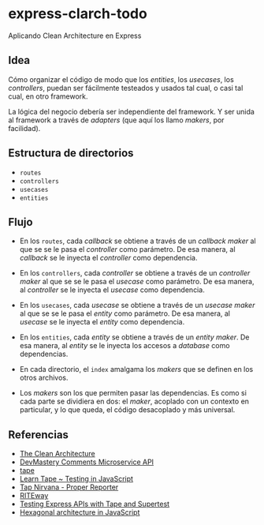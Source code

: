 # express-clarch-todo

Aplicando Clean Architecture en Express

## Idea

Cómo organizar el código de modo que los _entities_, los _usecases_, los _controllers_, puedan ser fácilmente testeados y usados tal cual, o casi tal cual, en otro framework.

La lógica del negocio debería ser independiente del framework. Y ser unida al framework a través de _adapters_ (que aquí los llamo _makers_, por facilidad).

## Estructura de directorios

- `routes`
- `controllers`
- `usecases`
- `entities`

## Flujo

- En los `routes`, cada _callback_ se obtiene a través de un _callback maker_ al que se se le pasa el _controller_ como parámetro. De esa manera, al _callback_ se le inyecta el _controller_ como dependencia.

- En los `controllers`, cada _controller_ se obtiene a través de un _controller maker_ al que se se le pasa el _usecase_ como parámetro. De esa manera, al _controller_ se le inyecta el _usecase_ como dependencia.

- En los `usecases`, cada _usecase_ se obtiene a través de un _usecase maker_ al que se se le pasa el _entity_ como parámetro. De esa manera, al _usecase_ se le inyecta el _entity_ como dependencia.

- En los `entities`, cada _entity_ se obtiene a través de un _entity maker_. De esa manera, al _entity_ se le inyecta los accesos a _database_ como dependencias.

- En cada directorio, el `index` amalgama los _makers_ que se definen en los otros archivos.

- Los _makers_ son los que permiten pasar las dependencias. Es como si cada parte se dividiera en dos: el _maker_, acoplado con un contexto en particular, y lo que queda, el código desacoplado y más universal.


## Referencias
- [The Clean Architecture](https://blog.cleancoder.com/uncle-bob/2012/08/13/the-clean-architecture.html)
- [DevMastery Comments Microservice API](https://github.com/dev-mastery/comments-api)
- [tape](https://github.com/substack/tape)
- [Learn Tape ~ Testing in JavaScript](https://github.com/dwyl/learn-tape)
- [Tap Nirvana - Proper Reporter](https://github.com/inadarei/tap-nirvana)
- [RITEway](https://github.com/ericelliott/riteway)
- [Testing Express APIs with Tape and Supertest](https://puigcerber.com/2015/11/27/testing-express-apis-with-tape-and-supertest/)
- [Hexagonal architecture in JavaScript](https://dzone.com/articles/hexagonal-architecture)
